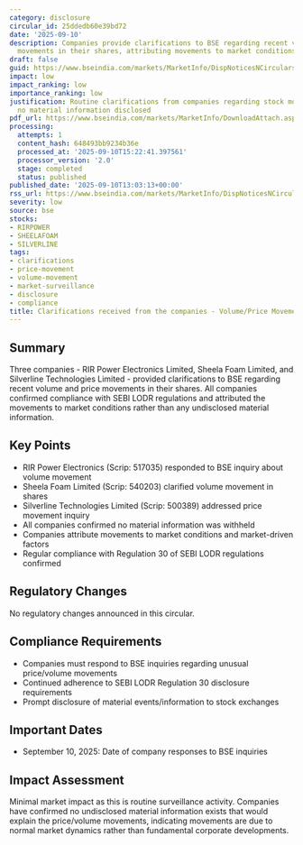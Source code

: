 ```yaml
---
category: disclosure
circular_id: 25ddedb60e39bd72
date: '2025-09-10'
description: Companies provide clarifications to BSE regarding recent volume and price
  movements in their shares, attributing movements to market conditions.
draft: false
guid: https://www.bseindia.com/markets/MarketInfo/DispNoticesNCirculars.aspx?Noticeid={3E9DEDB8-8782-4C31-9D6E-F027E95C11C3}&noticeno=20250910-52&dt=09/10/2025&icount=52&totcount=55&flag=0
impact: low
impact_ranking: low
importance_ranking: low
justification: Routine clarifications from companies regarding stock movements with
  no material information disclosed
pdf_url: https://www.bseindia.com/markets/MarketInfo/DownloadAttach.aspx?id=20250910-52&attachedId=929d7b65-2717-44fd-86c9-b0361ccad988
processing:
  attempts: 1
  content_hash: 648493bb9234b36e
  processed_at: '2025-09-10T15:22:41.397561'
  processor_version: '2.0'
  stage: completed
  status: published
published_date: '2025-09-10T13:03:13+00:00'
rss_url: https://www.bseindia.com/markets/MarketInfo/DispNoticesNCirculars.aspx?Noticeid={3E9DEDB8-8782-4C31-9D6E-F027E95C11C3}&noticeno=20250910-52&dt=09/10/2025&icount=52&totcount=55&flag=0
severity: low
source: bse
stocks:
- RIRPOWER
- SHEELAFOAM
- SILVERLINE
tags:
- clarifications
- price-movement
- volume-movement
- market-surveillance
- disclosure
- compliance
title: Clarifications received from the companies - Volume/Price Movement Responses
---
```


## Summary

Three companies - RIR Power Electronics Limited, Sheela Foam Limited, and Silverline Technologies Limited - provided clarifications to BSE regarding recent volume and price movements in their shares. All companies confirmed compliance with SEBI LODR regulations and attributed the movements to market conditions rather than any undisclosed material information.

## Key Points

- RIR Power Electronics (Scrip: 517035) responded to BSE inquiry about volume movement
- Sheela Foam Limited (Scrip: 540203) clarified volume movement in shares
- Silverline Technologies Limited (Scrip: 500389) addressed price movement inquiry
- All companies confirmed no material information was withheld
- Companies attribute movements to market conditions and market-driven factors
- Regular compliance with Regulation 30 of SEBI LODR regulations confirmed

## Regulatory Changes

No regulatory changes announced in this circular.

## Compliance Requirements

- Companies must respond to BSE inquiries regarding unusual price/volume movements
- Continued adherence to SEBI LODR Regulation 30 disclosure requirements
- Prompt disclosure of material events/information to stock exchanges

## Important Dates

- September 10, 2025: Date of company responses to BSE inquiries

## Impact Assessment

Minimal market impact as this is routine surveillance activity. Companies have confirmed no undisclosed material information exists that would explain the price/volume movements, indicating movements are due to normal market dynamics rather than fundamental corporate developments.